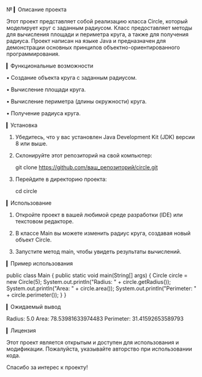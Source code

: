 № ▎Описание проекта

Этот проект представляет собой реализацию класса Circle, который моделирует круг с заданным радиусом. Класс предоставляет методы для вычисления площади и периметра круга, а также для получения радиуса. Проект написан на языке Java и предназначен для демонстрации основных принципов объектно-ориентированного программирования.

▎Функциональные возможности

• Создание объекта круга с заданным радиусом.

• Вычисление площади круга.

• Вычисление периметра (длины окружности) круга.

• Получение радиуса круга.

▎Установка

1. Убедитесь, что у вас установлен Java Development Kit (JDK) версии 8 или выше.

2. Склонируйте этот репозиторий на свой компьютер:

   
   git clone https://github.com/ваш_репозиторий/circle.git
   

3. Перейдите в директорию проекта:

   
   cd circle
   

▎Использование

1. Откройте проект в вашей любимой среде разработки (IDE) или текстовом редакторе.

2. В классе Main вы можете изменить радиус круга, создавая новый объект Circle.

3. Запустите метод main, чтобы увидеть результаты вычислений.

▎Пример использования

public class Main {
    public static void main(String[] args) {
        Circle circle = new Circle(5);
        System.out.println("Radius: " + circle.getRadius());
        System.out.println("Area: " + circle.area());
        System.out.println("Perimeter: " + circle.perimeter());
    }
}


▎Ожидаемый вывод

Radius: 5.0
Area: 78.53981633974483
Perimeter: 31.41592653589793


▎Лицензия

Этот проект является открытым и доступен для использования и модификации. Пожалуйста, указывайте авторство при использовании кода.

Спасибо за интерес к проекту!
